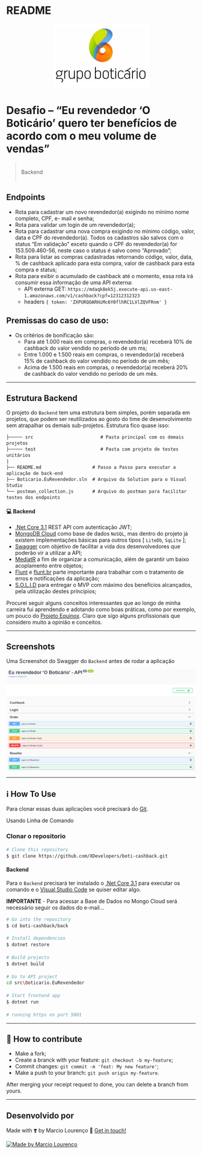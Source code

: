 # README

<p align="center">
  <img src="https://github.com/XDevelopers/boti-cashback/blob/master/front/static/assets/images/github/boticario.png?raw=true" alt=""/>
</p>

# Desafio – “Eu revendedor ‘O Boticário’ quero ter benefícios de acordo com o meu volume de vendas”

> <br />
> Backend
> <br />
> <br />


## Endpoints

 - Rota para cadastrar um novo revendedor(a) exigindo no mínimo nome completo, CPF, e- mail e senha; 
 - Rota para validar um login de um revendedor(a); 
 - Rota para cadastrar uma nova compra exigindo no mínimo código, valor, data e CPF do revendedor(a). Todos os cadastros são salvos com o status “Em validação” exceto quando o CPF do revendedor(a) for 153.509.460-56, neste caso o status é salvo como “Aprovado”; 
 - Rota para listar as compras cadastradas retornando código, valor, data, % de cashback aplicado para esta compra, valor de cashback para esta compra e status; 
 - Rota para exibir o acumulado de cashback até o momento, essa rota irá consumir essa informação de uma API externa:
    - API externa GET: `https://mdaqk8ek5j.execute-api.us-east-1.amazonaws.com/v1/cashback?cpf=12312312323`
    - headers `{ token: 'ZXPURQOARHiMc6Y0flhRC1LVlZQVFRnm' } `

## Premissas do caso de uso: 

- Os critérios de bonificação são:
    - Para até 1.000 reais em compras, o revendedor(a) receberá 10% de cashback do valor vendido no período de um ms;
    - Entre 1.000 e 1.500 reais em compras, o revendedor(a) receberá 15% de cashback do valor vendido no período de um mês;
    - Acima de 1.500 reais em compras, o revendedor(a) receberá 20% de cashback do valor vendido no período de um mês.


-----

## Estrutura Backend

 O projeto do `Backend` tem uma estrutura bem simples, porém separada em projetos, que podem ser reutilizados ao gosto do time de desenvolvimento sem atrapalhar os demais sub-projetos. Estrutura fico quase isso:
```
├───── src                         # Pasta principal com os demais projetos
├───── test                        # Pasta com projeto de testes unitários
|
├── README.md                   # Passo a Passo para executar a aplicação de back-end
├── Boticario.EuRevendedor.sln  # Arquivo da Solution para o Visual Studio
└── postman_collection.js       # Arquivo do postman para facilitar testes dos endpoints
```

#### 💻 Backend

- [.Net Core 3.1][dotnet-url] REST API com autenticação JWT;
- [MongoDB Cloud][mongo-url] como base de dados `NoSQL`, mas dentro do projeto já existem implementações básicas para outros tipos [ `LiteDb`, `SqLite` ];
- [Swagger][swagger-url] com objetivo de facilitar a vida dos desenvolvedores que poderão vir a utilizar a API;
- [MediatR][mediatr-url] a fim de organizar a comunicação, além de garantir um baixo acoplamento entre objetos;
- [Flunt][flunt-url] e [flunt.br][flunt-br-url] parte importante para trabalhar com o tratamento de erros e notificações da aplicação;
- [S.O.L.I.D][solid-url] para entregar o MVP com máximo dos benefícios alcançados, pela utilização destes príncipios;

Procurei seguir alguns conceitos interessantes que ao longo de minha carreira fui aprendendo e adotando como boas práticas, como por exemplo, um pouco do [Projeto Equinox][equinox-url]. Claro que sigo alguns profissionais que considero muito a opinião e conceitos.

-----


## Screenshots

Uma Screenshot do Swagger do `Backend` antes de rodar a aplicação

<p align="center">
  <img width="750px" src="https://github.com/XDevelopers/boti-cashback/blob/master/front/static/assets/images/github/screenshot_001_api.png?raw=true" alt=""/>
</p>


-----


## :information_source: How To Use

Para clonar essas duas aplicações você precisará do [Git](https://git-scm.com). 

Usando Linha de Comando
 ### Clonar o repositorio

 ```sh
# Clone this repository
$ git clone https://github.com/XDevelopers/boti-cashback.git
 ```

 #### Backend

Para o `Backend` precisará ter instalado o [.Net Core 3.1][dotnet-url] para executar os comando e o [Visual Studio Code][vs-url] se quiser editar algo.

**IMPORTANTE** - Para acessar a Base de Dados no Mongo Cloud será necessário seguir os dados do e-mail...


 ```sh
# Go into the repository
$ cd boti-cashback/back

# Install dependencies
$ dotnet restore

# Build projects
$ dotnet build

# Go to API project
cd src\Boticario.EuRevendedor

# Start frontend app
$ dotnet run

# running https on port 5001
 ```


 -----

## 🤔 How to contribute

-  Make a fork;
-  Create a branck with your feature: `git checkout -b my-feature`;
-  Commit changes: `git commit -m 'feat: My new feature'`;
-  Make a push to your branch: `git push origin my-feature`.

After merging your receipt request to done, you can delete a branch from yours.


-----

## Desenvolvido por

Made with :heavy_heart_exclamation: by Marcio Lourenço :wave: [Get in touch!](https://www.linkedin.com/in/marciolo/)

<a href="https://www.linkedin.com/in/marciolo/">
  <img alt="Made by Marcio Lourenço" src="https://img.shields.io/badge/Made%20by-Marcio%20Louren&ccedil;o-%2304D361">
</a>



[equinox-url]:https://github.com/EduardoPires/EquinoxProject
[solid-url]:https://medium.com/desenvolvendo-com-paixao/o-que-%C3%A9-solid-o-guia-completo-para-voc%C3%AA-entender-os-5-princ%C3%ADpios-da-poo-2b937b3fc530
[mediatr-url]:https://github.com/jbogard/MediatR/wiki
[swagger-url]:https://swagger.io/tools/swagger-ui/
[mongo-url]:https://www.mongodb.com/cloud
[dotnet-url]:https://dotnet.microsoft.com/download
[flunt-url]:https://github.com/andrebaltieri/flunt
[flunt-br-url]:https://github.com/lira92/flunt.br

[nodejs]: https://nodejs.org/
[yarn]: https://yarnpkg.com/
[vs-url]: https://code.visualstudio.com/download